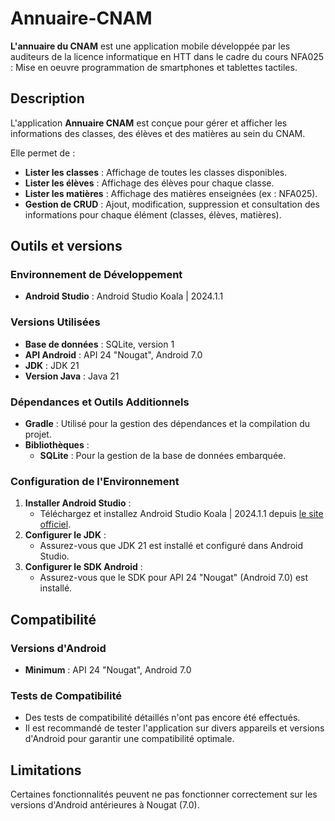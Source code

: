 # Annuaire-CNAM

**L'annuaire du CNAM** est une application mobile développée par les auditeurs de la licence informatique en HTT dans le cadre du cours NFA025 : Mise en oeuvre programmation de smartphones et tablettes tactiles.

## Description

L'application **Annuaire CNAM** est conçue pour gérer et afficher les informations des classes, des élèves et des matières au sein du CNAM.

Elle permet de :

- **Lister les classes** : Affichage de toutes les classes disponibles.
- **Lister les élèves** : Affichage des élèves pour chaque classe.
- **Lister les matières** : Affichage des matières enseignées (ex : NFA025).
- **Gestion de CRUD** : Ajout, modification, suppression et consultation des informations pour chaque élément (classes, élèves, matières).

## Outils et versions

### Environnement de Développement

- **Android Studio** : Android Studio Koala | 2024.1.1

### Versions Utilisées

- **Base de données** : SQLite, version 1
- **API Android** : API 24 "Nougat", Android 7.0
- **JDK** : JDK 21
- **Version Java** : Java 21

### Dépendances et Outils Additionnels

- **Gradle** : Utilisé pour la gestion des dépendances et la compilation du projet.
- **Bibliothèques** :
    - **SQLite** : Pour la gestion de la base de données embarquée.
  
### Configuration de l'Environnement

1. **Installer Android Studio** :
    - Téléchargez et installez Android Studio Koala | 2024.1.1 depuis [le site officiel](https://developer.android.com/studio).
2. **Configurer le JDK** :
    - Assurez-vous que JDK 21 est installé et configuré dans Android Studio.
3. **Configurer le SDK Android** :
    - Assurez-vous que le SDK pour API 24 "Nougat" (Android 7.0) est installé.

## Compatibilité

### Versions d'Android

- **Minimum** : API 24 "Nougat", Android 7.0

### Tests de Compatibilité

- Des tests de compatibilité détaillés n'ont pas encore été effectués.
- Il est recommandé de tester l'application sur divers appareils et versions d'Android pour garantir une compatibilité optimale.

## Limitations

Certaines fonctionnalités peuvent ne pas fonctionner correctement sur les versions d'Android antérieures à Nougat (7.0).